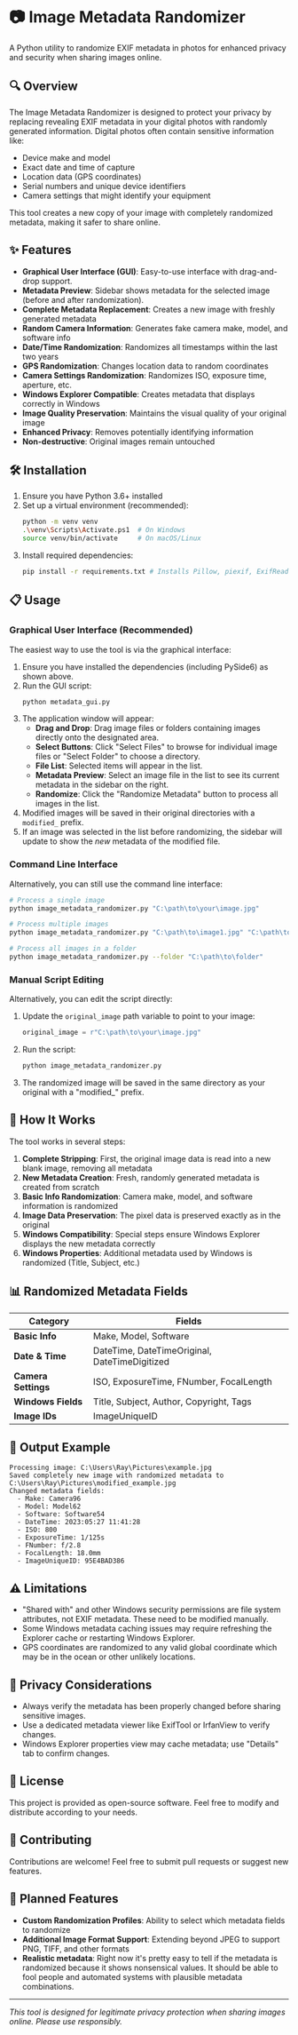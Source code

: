 # 📷 Image Metadata Randomizer

A Python utility to randomize EXIF metadata in photos for enhanced privacy and security when sharing images online.

## 🔍 Overview

The Image Metadata Randomizer is designed to protect your privacy by replacing revealing EXIF metadata in your digital photos with randomly generated information. Digital photos often contain sensitive information like:

- Device make and model
- Exact date and time of capture
- Location data (GPS coordinates) 
- Serial numbers and unique device identifiers
- Camera settings that might identify your equipment

This tool creates a new copy of your image with completely randomized metadata, making it safer to share online.

## ✨ Features

- **Graphical User Interface (GUI)**: Easy-to-use interface with drag-and-drop support.
- **Metadata Preview**: Sidebar shows metadata for the selected image (before and after randomization).
- **Complete Metadata Replacement**: Creates a new image with freshly generated metadata
- **Random Camera Information**: Generates fake camera make, model, and software info
- **Date/Time Randomization**: Randomizes all timestamps within the last two years
- **GPS Randomization**: Changes location data to random coordinates
- **Camera Settings Randomization**: Randomizes ISO, exposure time, aperture, etc.
- **Windows Explorer Compatible**: Creates metadata that displays correctly in Windows
- **Image Quality Preservation**: Maintains the visual quality of your original image
- **Enhanced Privacy**: Removes potentially identifying information
- **Non-destructive**: Original images remain untouched

## 🛠️ Installation

1. Ensure you have Python 3.6+ installed
2. Set up a virtual environment (recommended):
   ```bash
   python -m venv venv
   .\venv\Scripts\Activate.ps1  # On Windows
   source venv/bin/activate     # On macOS/Linux
   ```
3. Install required dependencies:
   ```bash
   pip install -r requirements.txt # Installs Pillow, piexif, ExifRead, PySide6
   ```

## 📋 Usage

### Graphical User Interface (Recommended)

The easiest way to use the tool is via the graphical interface:

1.  Ensure you have installed the dependencies (including PySide6) as shown above.
2.  Run the GUI script:
    ```bash
    python metadata_gui.py
    ```
3.  The application window will appear:
    - **Drag and Drop**: Drag image files or folders containing images directly onto the designated area.
    - **Select Buttons**: Click "Select Files" to browse for individual image files or "Select Folder" to choose a directory.
    - **File List**: Selected items will appear in the list.
    - **Metadata Preview**: Select an image file in the list to see its current metadata in the sidebar on the right.
    - **Randomize**: Click the "Randomize Metadata" button to process all images in the list.
4.  Modified images will be saved in their original directories with a `modified_` prefix.
5.  If an image was selected in the list before randomizing, the sidebar will update to show the *new* metadata of the modified file.

### Command Line Interface

Alternatively, you can still use the command line interface:

```bash
# Process a single image
python image_metadata_randomizer.py "C:\path\to\your\image.jpg"

# Process multiple images
python image_metadata_randomizer.py "C:\path\to\image1.jpg" "C:\path\to\image2.jpg"

# Process all images in a folder
python image_metadata_randomizer.py --folder "C:\path\to\folder"
```

### Manual Script Editing

Alternatively, you can edit the script directly:

1. Update the `original_image` path variable to point to your image:
   ```python
   original_image = r"C:\path\to\your\image.jpg"
   ```

2. Run the script:
   ```bash
   python image_metadata_randomizer.py
   ```

3. The randomized image will be saved in the same directory as your original with a "modified_" prefix.

## 🔧 How It Works

The tool works in several steps:

1. **Complete Stripping**: First, the original image data is read into a new blank image, removing all metadata
2. **New Metadata Creation**: Fresh, randomly generated metadata is created from scratch
3. **Basic Info Randomization**: Camera make, model, and software information is randomized
4. **Image Data Preservation**: The pixel data is preserved exactly as in the original
5. **Windows Compatibility**: Special steps ensure Windows Explorer displays the new metadata correctly
6. **Windows Properties**: Additional metadata used by Windows is randomized (Title, Subject, etc.)

## 📊 Randomized Metadata Fields

| Category | Fields |
|----------|--------|
| **Basic Info** | Make, Model, Software |
| **Date & Time** | DateTime, DateTimeOriginal, DateTimeDigitized |
| **Camera Settings** | ISO, ExposureTime, FNumber, FocalLength |
| **Windows Fields** | Title, Subject, Author, Copyright, Tags |
| **Image IDs** | ImageUniqueID |

## 🔄 Output Example

```
Processing image: C:\Users\Ray\Pictures\example.jpg
Saved completely new image with randomized metadata to C:\Users\Ray\Pictures\modified_example.jpg
Changed metadata fields:
  - Make: Camera96
  - Model: Model62
  - Software: Software54
  - DateTime: 2023:05:27 11:41:28
  - ISO: 800
  - ExposureTime: 1/125s
  - FNumber: f/2.8
  - FocalLength: 18.0mm
  - ImageUniqueID: 95E4BAD386
```

## ⚠️ Limitations

- "Shared with" and other Windows security permissions are file system attributes, not EXIF metadata. These need to be modified manually.
- Some Windows metadata caching issues may require refreshing the Explorer cache or restarting Windows Explorer.
- GPS coordinates are randomized to any valid global coordinate which may be in the ocean or other unlikely locations.

## 🔐 Privacy Considerations

- Always verify the metadata has been properly changed before sharing sensitive images.
- Use a dedicated metadata viewer like ExifTool or IrfanView to verify changes.
- Windows Explorer properties view may cache metadata; use "Details" tab to confirm changes.

## 📝 License

This project is provided as open-source software. Feel free to modify and distribute according to your needs.

## 🤝 Contributing

Contributions are welcome! Feel free to submit pull requests or suggest new features.

## 🚀 Planned Features

- **Custom Randomization Profiles**: Ability to select which metadata fields to randomize
- **Additional Image Format Support**: Extending beyond JPEG to support PNG, TIFF, and other formats
- **Realistic metadata**: Right now it's pretty easy to tell if the metadata is randomized because it shows nonsensical values. It should be able to fool people and automated systems with plausible metadata combinations.
---

*This tool is designed for legitimate privacy protection when sharing images online. Please use responsibly.* 